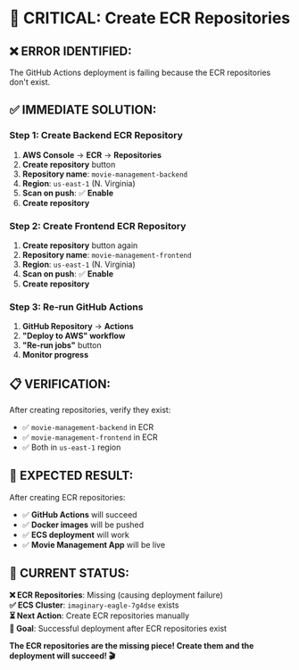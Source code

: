 # 🚨 CRITICAL: Create ECR Repositories

## ❌ **ERROR IDENTIFIED:**
The GitHub Actions deployment is failing because the ECR repositories don't exist.

## ✅ **IMMEDIATE SOLUTION:**

### **Step 1: Create Backend ECR Repository**

1. **AWS Console** → **ECR** → **Repositories**
2. **Create repository** button
3. **Repository name**: `movie-management-backend`
4. **Region**: `us-east-1` (N. Virginia)
5. **Scan on push**: ✅ **Enable**
6. **Create repository**

### **Step 2: Create Frontend ECR Repository**

1. **Create repository** button again
2. **Repository name**: `movie-management-frontend`
3. **Region**: `us-east-1` (N. Virginia)
4. **Scan on push**: ✅ **Enable**
5. **Create repository**

### **Step 3: Re-run GitHub Actions**

1. **GitHub Repository** → **Actions**
2. **"Deploy to AWS" workflow**
3. **"Re-run jobs"** button
4. **Monitor progress**

## 📋 **VERIFICATION:**

After creating repositories, verify they exist:
- ✅ `movie-management-backend` in ECR
- ✅ `movie-management-frontend` in ECR
- ✅ Both in `us-east-1` region

## 🚀 **EXPECTED RESULT:**

After creating ECR repositories:
- ✅ **GitHub Actions** will succeed
- ✅ **Docker images** will be pushed
- ✅ **ECS deployment** will work
- ✅ **Movie Management App** will be live

## 🎯 **CURRENT STATUS:**

**❌ ECR Repositories**: Missing (causing deployment failure)  
**✅ ECS Cluster**: `imaginary-eagle-7g4dse` exists  
**⏳ Next Action**: Create ECR repositories manually  
**🎯 Goal**: Successful deployment after ECR repositories exist  

**The ECR repositories are the missing piece! Create them and the deployment will succeed! 🎬**
